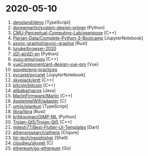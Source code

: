 # 2020-05-10

1. [denoland/deno](https://github.com/denoland/deno "A secure JavaScript and TypeScript runtime") [TypeScript]
2. [donnemartin/system-design-primer](https://github.com/donnemartin/system-design-primer "Learn how to design large-scale systems. Prep for the system design interview. Includes Anki flashcards.") [Python]
3. [CMU-Perceptual-Computing-Lab/openpose](https://github.com/CMU-Perceptual-Computing-Lab/openpose "OpenPose: Real-time multi-person keypoint detection library for body, face, hands, and foot estimation") [C++]
4. [Pierian-Data/Complete-Python-3-Bootcamp](https://github.com/Pierian-Data/Complete-Python-3-Bootcamp "Course Files for Complete Python 3 Bootcamp Course on Udemy") [JupyterNotebook]
5. [async-graphql/async-graphql](https://github.com/async-graphql/async-graphql "The GraphQL server library implemented by rust") [Rust]
6. [luruke/browser-2020](https://github.com/luruke/browser-2020 "Things you can do with a browser in 2020 ☕️") 
7. [d2l-ai/d2l-en](https://github.com/d2l-ai/d2l-en "An interactive deep learning book with code, math, and discussions, based on the NumPy interface.") [Python]
8. [yuzu-emu/yuzu](https://github.com/yuzu-emu/yuzu "Nintendo Switch Emulator") [C++]
9. [vueComponent/ant-design-vue-pro](https://github.com/vueComponent/ant-design-vue-pro "👨🏻‍💻👩🏻‍💻 Use Ant Design Vue like a Pro!") [Vue]
10. [google/eng-practices](https://github.com/google/eng-practices "Google's Engineering Practices documentation") 
11. [pycaret/pycaret](https://github.com/pycaret/pycaret "An open source, low-code machine learning library in Python") [JupyterNotebook]
12. [skypjack/entt](https://github.com/skypjack/entt "Gaming meets modern C++ - a fast and reliable entity component system (ECS) and much more") [C++]
13. [bitcoin/bitcoin](https://github.com/bitcoin/bitcoin "Bitcoin Core integration/staging tree") [C++]
14. [alibaba/nacos](https://github.com/alibaba/nacos "an easy-to-use dynamic service discovery, configuration and service management platform for building cloud native applications.") [Java]
15. [MarlinFirmware/Marlin](https://github.com/MarlinFirmware/Marlin "Optimized firmware for RepRap 3D printers based on the Arduino platform.") [C++]
16. [AppleIntelWifi/adapter](https://github.com/AppleIntelWifi/adapter "Kext providing initial support for Intel wireless devices") [C]
17. [umijs/qiankun](https://github.com/umijs/qiankun "📦🚀Blazing fast, simple and completed solution for micro frontends.") [TypeScript]
18. [libra/libra](https://github.com/libra/libra "Libra’s mission is to enable a simple global payment system and financial infrastructure that empowers billions of people.") [Rust]
19. [kritiksoman/GIMP-ML](https://github.com/kritiksoman/GIMP-ML "Set of Machine Learning Python plugins for GIMP") [Python]
20. [Trojan-Qt5/Trojan-Qt5](https://github.com/Trojan-Qt5/Trojan-Qt5 "A cross-platform trojan GUI client based on Shadowsocks-qt. 有问题请加tg群反馈") [C++]
21. [mitesh77/Best-Flutter-UI-Templates](https://github.com/mitesh77/Best-Flutter-UI-Templates "completely free for everyone. Its build-in Flutter Dart.") [Dart]
22. [athensresearch/athens](https://github.com/athensresearch/athens "Open-Source Roam") [Clojure]
23. [htr-tech/nexphisher](https://github.com/htr-tech/nexphisher "Advanced Phishing tool for Linux & Termux") [Shell]
24. [cloudwu/skynet](https://github.com/cloudwu/skynet "A lightweight online game framework") [C]
25. [ethereum/go-ethereum](https://github.com/ethereum/go-ethereum "Official Go implementation of the Ethereum protocol") [Go]
